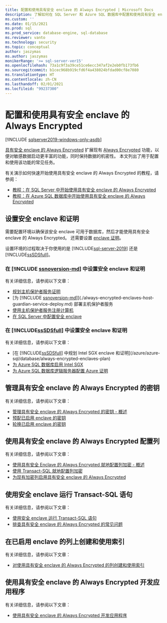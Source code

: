 ```yaml
---
title: 配置和使用具有安全 enclave 的 Always Encrypted | Microsoft Docs
description: 了解如何在 SQL Server 和 Azure SQL 数据库中配置和使用具有安全 enclave 的 Always Encrypted，这实现敏感数据上更丰富的功能。
ms.custom: ''
ms.date: 01/15/2021
ms.prod: sql
ms.prod_service: database-engine, sql-database
ms.reviewer: vanto
ms.technology: security
ms.topic: conceptual
author: jaszymas
ms.author: jaszymas
monikerRange: '>= sql-server-ver15'
ms.openlocfilehash: 73a1c9f3a39ce51ce6ecc347af2e2eb0fb173fb6
ms.sourcegitcommit: b1cec968b919cfd6f4a438024bfdad00cf8e7080
ms.translationtype: HT
ms.contentlocale: zh-CN
ms.lasthandoff: 02/01/2021
ms.locfileid: "99237300"
---
```

# <a name="configure-and-use-always-encrypted-with-secure-enclaves"></a>配置和使用具有安全 enclave 的 Always Encrypted 

[!INCLUDE [sqlserver2019-windows-only-asdb](../../../includes/applies-to-version/sqlserver2019-windows-only-asdb.md)]

[具有安全 enclave 的 Always Encrypted](always-encrypted-enclaves.md) 扩展现有 [Always Encrypted](always-encrypted-database-engine.md) 功能，以便对敏感数据启动更丰富的功能，同时保持数据的机密性。 本文列出了用于配置和使用该功能的常见任务。

有关演示如何快速开始使用具有安全 enclave 的 Always Encrypted 的教程，请参阅：

- [教程：在 SQL Server 中开始使用具有安全 enclave 的 Always Encrypted](../tutorial-getting-started-with-always-encrypted-enclaves.md)
- [教程：在 Azure SQL 数据库中开始使用具有安全 enclave 的 Always Encrypted](/azure/azure-sql/database/always-encrypted-enclaves-getting-started)

## <a name="set-up-the-secure-enclave-and-attestation"></a>设置安全 enclave 和证明

需要配置环境以确保该安全 enclave 可用于数据库，然后才能使用具有安全 enclave 的 Always Encrypted。 还需要设置 [enclave 证明](always-encrypted-enclaves.md#secure-enclave-attestation)。 

设置环境的过程取决于你使用的是 [!INCLUDE[sql-server-2019](../../../includes/sssql19-md.md)] 还是 [!INCLUDE[ssSDSfull](../../../includes/sssdsfull-md.md)]。

### <a name="set-up-the-secure-enclave-and-attestation-in-ssnoversion-md"></a>在 [!INCLUDE [ssnoversion-md](../../../includes/ssnoversion-md.md)] 中设置安全 enclave 和证明

有关详细信息，请参阅以下文章：
- [规划主机保护者服务证明](./always-encrypted-enclaves-host-guardian-service-plan.md)
- [为 [!INCLUDE [ssnoversion-md](../../../includes/ssnoversion-md.md)]](./always-encrypted-enclaves-host-guardian-service-deploy.md) 部署主机保护者服务
- [使用主机保护者服务注册计算机](./always-encrypted-enclaves-host-guardian-service-register.md)
- [在 SQL Server 中配置安全 enclave](always-encrypted-enclaves-configure-enclave-type.md)

### <a name="set-up-the-secure-enclave-and-attestation-in-sssdsfull"></a>在 [!INCLUDE[ssSDSfull](../../../includes/sssdsfull-md.md)] 中设置安全 enclave 和证明

有关详细信息，请参阅以下文章：
- [在 [!INCLUDE[ssSDSfull](../../../includes/sssdsfull-md.md)] 中规划 Intel SGX enclave 和证明](/azure/azure-sql/database/always-encrypted-enclaves-plan)
- [为 Azure SQL 数据库启用 Intel SGX](/azure/azure-sql/database/always-encrypted-enclaves-enable-sgx)
- [为 Azure SQL 数据库逻辑服务器配置 Azure 证明](/azure/azure-sql/database/always-encrypted-enclaves-configure-attestation)

## <a name="manage-keys-for-always-encrypted-with-secure-enclaves"></a>管理具有安全 enclave 的 Always Encrypted 的密钥
有关详细信息，请参阅以下文章：
- [管理具有安全 enclave 的 Always Encrypted 的密钥 - 概述](always-encrypted-enclaves-manage-keys.md)
- [预配已启用 enclave 的密钥](always-encrypted-enclaves-provision-keys.md)
- [轮换已启用 enclave 的密钥](always-encrypted-enclaves-rotate-keys.md)

## <a name="configure-columns-with-always-encrypted-with-secure-enclaves"></a>使用具有安全 enclave 的 Always Encrypted 配置列
有关详细信息，请参阅以下文章：
- [使用具有安全 Enclave 的 Always Encrypted 就地配置列加密 - 概述](always-encrypted-enclaves-configure-encryption.md)
- [使用 Transact-SQL 就地配置列加密](always-encrypted-enclaves-configure-encryption-tsql.md)
- [为现有加密列启用具有安全 enclave 的 Always Encrypted](always-encrypted-enclaves-enable-for-encrypted-columns.md)

## <a name="run-transact-sql-statements-using-secure-enclaves"></a>使用安全 enclave 运行 Transact-SQL 语句
有关详细信息，请参阅以下文章：
- [使用安全 enclave 运行 Transact-SQL 语句](always-encrypted-enclaves-query-columns.md)
- [排查具有安全 enclave 的 Always Encrypted 的常见问题](always-encrypted-enclaves-troubleshooting.md)

## <a name="create-and-use-indexes-on-enclave-enabled-columns"></a>在已启用 enclave 的列上创建和使用索引
有关详细信息，请参阅以下文章：
- [对使用具有安全 enclave 的 Always Encrypted 的列创建和使用索引](always-encrypted-enclaves-create-use-indexes.md)
  
## <a name="develop-applications-using-always-encrypted-with-secure-enclaves"></a>使用具有安全 enclave 的 Always Encrypted 开发应用程序
有关详细信息，请参阅以下文章：
- [使用具有安全 enclave 的 Always Encrypted 开发应用程序](always-encrypted-enclaves-client-development.md)
